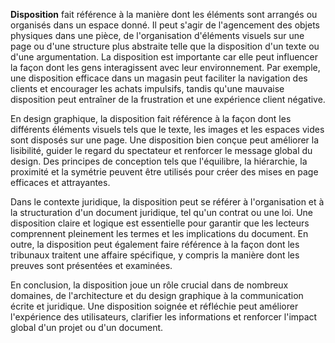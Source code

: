 **Disposition** fait référence à la manière dont les éléments sont arrangés ou organisés dans un espace donné. Il peut s'agir de l'agencement des objets physiques dans une pièce, de l'organisation d'éléments visuels sur une page ou d'une structure plus abstraite telle que la disposition d'un texte ou d'une argumentation. La disposition est importante car elle peut influencer la façon dont les gens interagissent avec leur environnement. Par exemple, une disposition efficace dans un magasin peut faciliter la navigation des clients et encourager les achats impulsifs, tandis qu'une mauvaise disposition peut entraîner de la frustration et une expérience client négative.

En design graphique, la disposition fait référence à la façon dont les différents éléments visuels tels que le texte, les images et les espaces vides sont disposés sur une page. Une disposition bien conçue peut améliorer la lisibilité, guider le regard du spectateur et renforcer le message global du design. Des principes de conception tels que l'équilibre, la hiérarchie, la proximité et la symétrie peuvent être utilisés pour créer des mises en page efficaces et attrayantes.

Dans le contexte juridique, la disposition peut se référer à l'organisation et à la structuration d'un document juridique, tel qu'un contrat ou une loi. Une disposition claire et logique est essentielle pour garantir que les lecteurs comprennent pleinement les termes et les implications du document. En outre, la disposition peut également faire référence à la façon dont les tribunaux traitent une affaire spécifique, y compris la manière dont les preuves sont présentées et examinées.

En conclusion, la disposition joue un rôle crucial dans de nombreux domaines, de l'architecture et du design graphique à la communication écrite et juridique. Une disposition soignée et réfléchie peut améliorer l'expérience des utilisateurs, clarifier les informations et renforcer l'impact global d'un projet ou d'un document.